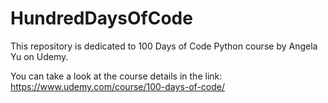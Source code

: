 # HundredDaysOfCode
This repository is dedicated to 100 Days of Code Python course by Angela Yu on Udemy.

You can take a look at the course details in the link: https://www.udemy.com/course/100-days-of-code/
